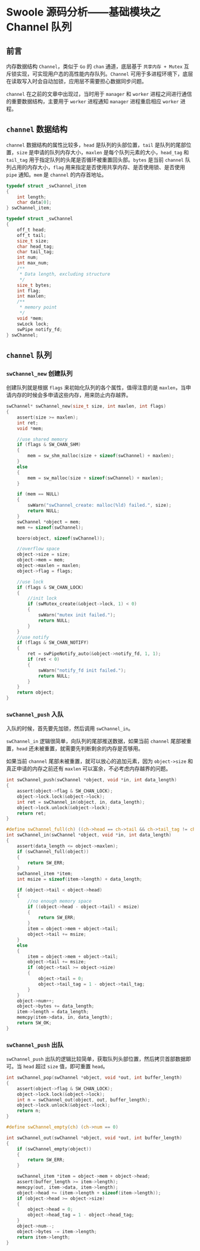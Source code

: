 # Swoole 源码分析——基础模块之 Channel 队列

## 前言

内存数据结构 `Channel`，类似于 `Go` 的 `chan` 通道，底层基于 `共享内存 + Mutex` 互斥锁实现，可实现用户态的高性能内存队列。`Channel` 可用于多进程环境下，底层在读取写入时会自动加锁，应用层不需要担心数据同步问题。

`channel` 在之前的文章中出现过，当时用于 `manager` 和 `worker` 进程之间进行通信的重要数据结构，主要用于 `worker` 进程通知 `manager` 进程重启相应 `worker` 进程。


## `channel` 数据结构

`channel` 数据结构的属性比较多，`head` 是队列的头部位置，`tail` 是队列的尾部位置，`size` 是申请的队列内存大小，`maxlen` 是每个队列元素的大小，`head_tag` 和 `tail_tag` 用于指定队列的头尾是否循环被重置回头部。`bytes` 是当前 `channel` 队列占用的内存大小，`flag` 用来指定是否使用共享内存、是否使用锁、是否使用 `pipe` 通知。`mem` 是 `channel` 的内存首地址。 

```c
typedef struct _swChannel_item
{
    int length;
    char data[0];
} swChannel_item;

typedef struct _swChannel
{
    off_t head;
    off_t tail;
    size_t size;
    char head_tag;
    char tail_tag;
    int num;
    int max_num;
    /**
     * Data length, excluding structure
     */
    size_t bytes;
    int flag;
    int maxlen;
    /**
     * memory point
     */
    void *mem;
    swLock lock;
    swPipe notify_fd;
} swChannel;
```

## `channel` 队列

### `swChannel_new` 创建队列

创建队列就是根据 `flags` 来初始化队列的各个属性，值得注意的是 `maxlen`，当申请内存的时候会多申请这些内存，用来防止内存越界。

```c
swChannel* swChannel_new(size_t size, int maxlen, int flags)
{
    assert(size >= maxlen);
    int ret;
    void *mem;

    //use shared memory
    if (flags & SW_CHAN_SHM)
    {
        mem = sw_shm_malloc(size + sizeof(swChannel) + maxlen);
    }
    else
    {
        mem = sw_malloc(size + sizeof(swChannel) + maxlen);
    }

    if (mem == NULL)
    {
        swWarn("swChannel_create: malloc(%ld) failed.", size);
        return NULL;
    }
    swChannel *object = mem;
    mem += sizeof(swChannel);

    bzero(object, sizeof(swChannel));

    //overflow space
    object->size = size;
    object->mem = mem;
    object->maxlen = maxlen;
    object->flag = flags;

    //use lock
    if (flags & SW_CHAN_LOCK)
    {
        //init lock
        if (swMutex_create(&object->lock, 1) < 0)
        {
            swWarn("mutex init failed.");
            return NULL;
        }
    }
    //use notify
    if (flags & SW_CHAN_NOTIFY)
    {
        ret = swPipeNotify_auto(&object->notify_fd, 1, 1);
        if (ret < 0)
        {
            swWarn("notify_fd init failed.");
            return NULL;
        }
    }
    return object;
}

```

### `swChannel_push` 入队

入队的时候，首先要先加锁，然后调用 `swChannel_in`。

`swChannel_in` 逻辑很简单，向队列的尾部推送数据，如果当前 `channel` 尾部被重置，`head` 还未被重置，就需要先判断剩余的内存是否够用。

如果当前 `channel` 尾部未被重置，就可以放心的追加元素，因为 `object->size` 和真正申请的内存之前还有 `maxlen` 可以富余，不必考虑内存越界的问题。

```c
int swChannel_push(swChannel *object, void *in, int data_length)
{
    assert(object->flag & SW_CHAN_LOCK);
    object->lock.lock(&object->lock);
    int ret = swChannel_in(object, in, data_length);
    object->lock.unlock(&object->lock);
    return ret;
}

#define swChannel_full(ch) ((ch->head == ch->tail && ch->tail_tag != ch->head_tag) || (ch->bytes + sizeof(int) * ch->num == ch->size))
int swChannel_in(swChannel *object, void *in, int data_length)
{
    assert(data_length <= object->maxlen);
    if (swChannel_full(object))
    {
        return SW_ERR;
    }
    swChannel_item *item;
    int msize = sizeof(item->length) + data_length;

    if (object->tail < object->head)
    {
        //no enough memory space
        if ((object->head - object->tail) < msize)
        {
            return SW_ERR;
        }
        item = object->mem + object->tail;
        object->tail += msize;
    }
    else
    {
        item = object->mem + object->tail;
        object->tail += msize;
        if (object->tail >= object->size)
        {
            object->tail = 0;
            object->tail_tag = 1 - object->tail_tag;
        }
    }
    object->num++;
    object->bytes += data_length;
    item->length = data_length;
    memcpy(item->data, in, data_length);
    return SW_OK;
}

```


### `swChannel_push` 出队

`swChannel_push` 出队的逻辑比较简单，获取队列头部位置，然后拷贝首部数据即可。当 `head` 超过 `size` 值，即可重置 `head`。

```c
int swChannel_pop(swChannel *object, void *out, int buffer_length)
{
    assert(object->flag & SW_CHAN_LOCK);
    object->lock.lock(&object->lock);
    int n = swChannel_out(object, out, buffer_length);
    object->lock.unlock(&object->lock);
    return n;
}

#define swChannel_empty(ch) (ch->num == 0)

int swChannel_out(swChannel *object, void *out, int buffer_length)
{
    if (swChannel_empty(object))
    {
        return SW_ERR;
    }

    swChannel_item *item = object->mem + object->head;
    assert(buffer_length >= item->length);
    memcpy(out, item->data, item->length);
    object->head += (item->length + sizeof(item->length));
    if (object->head >= object->size)
    {
        object->head = 0;
        object->head_tag = 1 - object->head_tag;
    }
    object->num--;
    object->bytes -= item->length;
    return item->length;
}

```